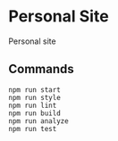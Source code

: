 # Personal Site

Personal site

## Commands

```shell
npm run start
npm run style
npm run lint
npm run build
npm run analyze
npm run test
```
